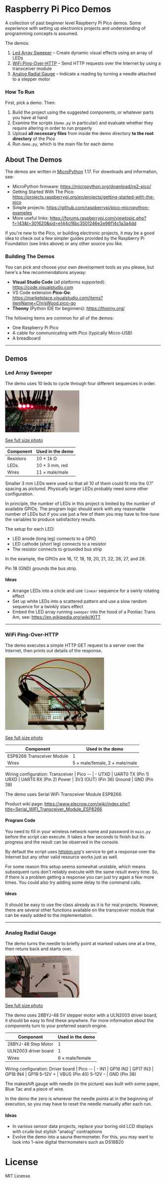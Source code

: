 # Raspberry Pi Pico Demos

A collection of past beginner level Raspberry Pi Pico demos. Some experience with setting up electronics projects and understanding of programming concepts is assumed.

The demos:
1. [Led Array Sweeper](#led-array-sweeper) – Create dynamic visual effects using an array of LEDs
1. [WiFi Ping-Over-HTTP](#wifi-ping-over-http) – Send HTTP requests over the Internet by using a transceiver module
1. [Analog Radial Gauge](#analog-radial-gauge) – Indicate a reading by turning a needle attached to a stepper motor

### How To Run

First, pick a demo. Then:
1. Build the project using the suggested components, or whatever parts you have at hand
1. Examine the scripts (`demo.py` in particular) and evaluate whether they require altering in order to run properly
1. Upload **all necessary files** from inside the demo directory **to the root directory** of the Pico
1. Run `demo.py`, which is the main file for each demo

## About The Demos

The demos are written in [MicroPython](https://docs.micropython.org/en/latest/index.html) 1.17. For downloads and information, see:
* MicroPython firmware: https://micropython.org/download/rp2-pico/
* Getting Started With The Pico: https://projects.raspberrypi.org/en/projects/getting-started-with-the-pico
* Simple projects: https://github.com/raspberrypi/pico-micropython-examples
* More useful links: https://forums.raspberrypi.com/viewtopic.php?f=143&t=301620&sid=e144cf8bc3501246e2e98f14c1a3a4dd

If you're new to the Pico, or building electronic projects, it may be a good idea to check out a few simpler guides provided by the Raspberry Pi Foundation (see links above) or any other source you like.

### Building The Demos

You can pick and choose your own development tools as you please, but here's a few recommendations anyway:
* **Visual Studio Code** (all platforms supported): https://code.visualstudio.com
* VS Code extension **Pico-Go**: https://marketplace.visualstudio.com/items?itemName=ChrisWood.pico-go
* **Thonny** (Python IDE for beginners): https://thonny.org/

The following items are common for all of the demos:
* One Raspberry Pi Pico
* A cable for communicating with Pico (typically Micro-USB)
* A breadboard

---

## Demos

### Led Array Sweeper

The demo uses 10 leds to cycle through four different sequences in order.

<img src="led-array-sweeper.gif" />

[See full size photo](led-array-sweeper-breadboard-photo.jpg)

Component | Used in the demo
-- | --
Resistors  | 10 × 1k Ω
LEDs  | 10 × 3 mm, red
Wires  | 11 × male/male

Smaller 3 mm LEDs were used so that all 10 of them could fit into the 0.1" spacing as pictured. Physically larger LEDs probably need some other configuration.

In principle, the number of LEDs in this project is limited by the number of available GPIOs. The program logic should work with any reasonable number of LEDs but if you use just a few of them you may have to fine-tune the variables to produce satisfactory results.

The setup for each LED:
* LED anode (long leg) connects to a GPIO
* LED cathode (short leg) connects to a resistor
* The resistor connects to grounded bus strip

In the example, the GPIOs are 16, 17, 18, 19, 20, 21, 22, 26, 27, and 28.

Pin 18 (GND) grounds the bus strip.

#### Ideas

* Arrange LEDs into a circle and use `linear` sequence for a swirly rotating effect
* Set up white LEDs into a scattered pattern and use a slow random sequence for a twinkly stars effect
* Embed the LED array running `sweeper` into the hood of a Pontiac Trans Am, see: https://en.wikipedia.org/wiki/KITT

---

### WiFi Ping-Over-HTTP

The demo executes a simple HTTP GET request to a server over the Internet, then prints out details of the response.

<img src="wifi-ping-over-http-breadboard-photo.jpg" width="320">

[See full size photo](wifi-ping-over-http-breadboard-photo.jpg)

Component | Used in the demo
-- | --
ESP8266 Transceiver Module | 1
Wires  | 5 × male/female, 2 × male/male

Wiring configuration:
Transceiver | Pico
-- | -
UTXD | UART0 TX (Pin 1)
URXD | UART0 RX (Pin 2)
Power | 3V3 (OUT) (Pin 36)
Ground | GND (Pin 38)

The demo uses Serial WiFi Transceiver Module ESP8266.

Product wiki page: https://www.elecrow.com/wiki/index.php?title=Serial_WIFI_Transceiver_Module_ESP8266

#### Program Code

You need to fill in your wireless network name and password in `main.py` before the script can execute. It takes a few seconds to finish but its progress and the result can be observed in the console.

By default the script uses [httpbin.org](https://httpbin.org/)'s service to get a response over the Internet but any other valid resource works just as well.

For some reason this setup seems somewhat unstable, which means subsequent runs don't reliably execute with the same result every time. So, if there is a problem getting a response you can just try again a few more times. You could also try adding some delay to the command calls.

#### Ideas

It should be easy to use the class already as it is for real projects. However, there are several other functions available on the transceiver module that can be easily added to the implementation.

---

### Analog Radial Gauge

The demo turns the needle to briefly point at marked values one at a time, then retuns back and starts over.

<img src="analog-radial-gauge.gif" />

[See full size photo](analog-radial-gauge-breadboard-photo.jpg)

The demo uses 28BYJ-48 5V stepper motor with a ULN2003 driver board, it should be easy to find these anywhere. For more information about the components turn to your preferred search engine.

Component | Used in the demo
-- | --
28BYJ-48 Step Motor | 1
ULN2003 driver board | 1
Wires | 6 × male/female

Wiring configuration:
Driver board | Pico
-- | -
IN1 | GP16
IN2 | GP17
IN3 | GP18
IN4 | GP19
5–12V + | VBUS (Pin 40)
5–12V - | GND (Pin 38)

The makeshift gauge with needle (in the picture) was built with some paper, Blue Tac and a piece of wire.

In the demo the zero is wherever the needle points at in the beginning of execution, so you may have to reset the needle manually after each run.

#### Ideas

* In various sensor data projects, replace your boring old LCD displays with crude but stylish "analog" contraptions
* Evolve the demo into a sauna thermometer. For this, you may want to look into 1-wire digital thermometers such as DS18B20

# License

MIT License
